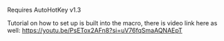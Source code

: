 Requires AutoHotKey v1.3 

Tutorial on how to set up is built into the macro, there is video link here as well:
https://youtu.be/PsETox2AFn8?si=uV76fqSmaAQNAEpT
